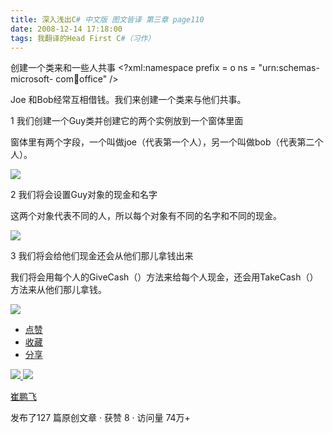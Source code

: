 ```yaml
---
title: 深入浅出C# 中文版 图文皆译 第三章 page110
date: 2008-12-14 17:18:00
tags: 我翻译的Head First C#（习作）
---
```

创建一个类来和一些人共事  <?xml:namespace prefix = o ns = "urn:schemas-microsoft-
com:office:office" />

Joe  和Bob经常互相借钱。我们来创建一个类来与他们共事。

1  我们创建一个Guy类并创建它的两个实例放到一个窗体里面

窗体里有两个字段，一个叫做joe（代表第一个人），另一个叫做bob（代表第二个人）。

![](https://p-blog.csdn.net/images/p_blog_csdn_net/cuipengfei1/EntryImages/20081214/%E6%88%AA%E5%9B%BE00633648719059843750.jpg)

2  我们将会设置Guy对象的现金和名字

这两个对象代表不同的人，所以每个对象有不同的名字和不同的现金。

![](https://p-blog.csdn.net/images/p_blog_csdn_net/cuipengfei1/EntryImages/20081214/%E6%88%AA%E5%9B%BE01633648719060625000.jpg)

3  我们将会给他们现金还会从他们那儿拿钱出来

我们将会用每个人的GiveCash（）方法来给每个人现金，还会用TakeCash（）方法来从他们那儿拿钱。

![](https://p-blog.csdn.net/images/p_blog_csdn_net/cuipengfei1/EntryImages/20081214/%E6%88%AA%E5%9B%BE02.jpg)

  * [ 点赞  ](javascript:;)
  * [ 收藏  ](javascript:;)
  * [ 分享 ](javascript:;)

[ ![](https://profile.csdnimg.cn/5/2/5/3_cuipengfei1)
![](https://g.csdnimg.cn/static/user-reg-year/1x/11.png)
](https://blog.csdn.net/cuipengfei1)

[ 崔鹏飞 ](https://blog.csdn.net/cuipengfei1)

发布了127 篇原创文章  ·  获赞 8  ·  访问量 74万+

